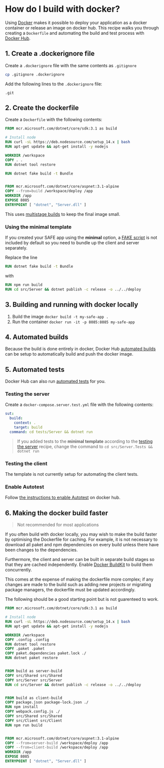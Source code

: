 # How do I build with docker?

Using [Docker](https://www.docker.com/) makes it possible to deploy your application as a docker container or release an image on docker hub. This recipe walks you through creating a `Dockerfile` and automating the build and test process with [Docker Hub](https://hub.docker.com/). 

## 1. Create a .dockerignore file

Create a `.dockerignore` file with the same contents as `.gitignore`

```bash
cp .gitignore .dockerignore
```

Add the following lines to the `.dockerignore` file:

```
.git
```

## 2. Create the dockerfile

Create a `Dockerfile` with the following contents:

```dockerfile
FROM mcr.microsoft.com/dotnet/core/sdk:3.1 as build

# Install node
RUN curl -sL https://deb.nodesource.com/setup_14.x | bash
RUN apt-get update && apt-get install -y nodejs

WORKDIR /workspace
COPY . .
RUN dotnet tool restore

RUN dotnet fake build -t Bundle


FROM mcr.microsoft.com/dotnet/core/aspnet:3.1-alpine
COPY --from=build /workspace/deploy /app
WORKDIR /app
EXPOSE 8085
ENTRYPOINT [ "dotnet", "Server.dll" ]
```

This uses [multistage builds](https://docs.docker.com/develop/develop-images/multistage-build/) to keep the final image small.

### Using the minimal template
If you created your SAFE app using the **minimal** option, a [FAKE script](../../template-fake.md) is not included by default so you need to bundle up the client and server separately.

Replace the line

```dockerfile
RUN dotnet fake build -t Bundle
```

with

```dockerfile
RUN npm run build
RUN cd src/Server && dotnet publish -c release -o ../../deploy
```

## 3. Building and running with docker locally

1. Build the image `docker build -t my-safe-app .`
2. Run the container `docker run -it -p 8085:8085 my-safe-app`

## 4. Automated builds

Because the build is done entirely in docker, Docker Hub [automated builds](https://docs.docker.com/docker-hub/builds/) can be setup to automatically build and push the docker image.

## 5. Automated tests

Docker Hub can also run [automated tests](https://docs.docker.com/docker-hub/builds/automated-testing/) for you.

### Testing the server

Create a `docker-compose.server.test.yml` file with the following contents:

```yml
sut:
  build:
    context: .
    target: build
  command: cd tests/Server && dotnet run
```

> If you added tests to the **minimal template** according to the [testing the server](../developing-and-testing/testing-the-server.md) recipe, change the command to `cd src/Server.Tests && dotnet run`

### Testing the client

<!-- Create a `docker-compose.client.test.yml` file with the following contents:

```yml
sut:
  build:
    context: .
    target: build
  command: dotnet fake build -t runtests
```

> If you added tests to the **minimal template** according to the [testing the client](../developing-and-testing/testing-the-client.md) recipe, change the command to `cd src/Client.Tests && dotnet run` -->

The template is not currently setup for automating the client tests.

### Enable Autotest

Follow [the instructions to enable Autotest](https://docs.docker.com/docker-hub/builds/automated-testing/#enable-automated-tests-on-a-repository) on docker hub.

## 6. Making the docker build faster

> Not recommended for most applications

If you often build with docker locally, you may wish to make the build faster by optimising the Dockerfile for caching. For example, it is not necessary to download all paket and npm dependencies on every build unless there have been changes to the dependencies.

Furthermore, the client and server can be built in separate build stages so that they are cached independently. Enable [Docker BuildKit](https://docs.docker.com/develop/develop-images/build_enhancements/) to build them concurrently.

This comes at the expense of making the dockerfile more complex; if any changes are made to the build such as adding new projects or migrating package managers, the dockerfile must be updated accordingly.

The following should be a good starting point but is not guarenteed to work.

```dockerfile
FROM mcr.microsoft.com/dotnet/core/sdk:3.1 as build

# Install node
RUN curl -sL https://deb.nodesource.com/setup_14.x | bash
RUN apt-get update && apt-get install -y nodejs

WORKDIR /workspace
COPY .config .config
RUN dotnet tool restore
COPY .paket .paket
COPY paket.dependencies paket.lock ./
RUN dotnet paket restore


FROM build as server-build
COPY src/Shared src/Shared
COPY src/Server src/Server
RUN cd src/Server && dotnet publish -c release -o ../../deploy


FROM build as client-build
COPY package.json package-lock.json ./
RUN npm install
COPY webpack.config.js ./
COPY src/Shared src/Shared
COPY src/Client src/Client
RUN npm run build


FROM mcr.microsoft.com/dotnet/core/aspnet:3.1-alpine
COPY --from=server-build /workspace/deploy /app
COPY --from=client-build /workspace/deploy /app
WORKDIR /app
EXPOSE 8085
ENTRYPOINT [ "dotnet", "Server.dll" ]
```